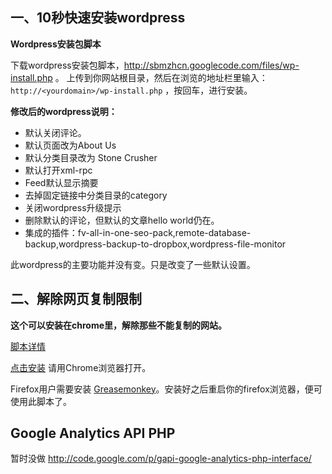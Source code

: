 ## 一、10秒快速安装wordpress ##

**Wordpress安装包脚本**

下载wordpress安装包脚本，http://sbmzhcn.googlecode.com/files/wp-install.php 。 上传到你网站根目录，然后在浏览的地址栏里输入： `http://<yourdomain>/wp-install.php` ，按回车，进行安装。

**修改后的wordpress说明：**

  * 默认关闭评论。
  * 默认页面改为About Us
  * 默认分类目录改为 Stone Crusher
  * 默认打开xml-rpc
  * Feed默认显示摘要
  * 去掉固定链接中分类目录的category
  * 关闭wordpress升级提示
  * 删除默认的评论，但默认的文章hello world仍在。
  * 集成的插件：fv-all-in-one-seo-pack,remote-database-backup,wordpress-backup-to-dropbox,wordpress-file-monitor

此wordpress的主要功能并没有变。只是改变了一些默认设置。


## 二、解除网页复制限制 ##

**这个可以安装在chrome里，解除那些不能复制的网站。**

[脚本详情](http://userscripts.org/scripts/show/106653)

[点击安装](http://userscripts.org/scripts/source/106653.user.js) 请用Chrome浏览器打开。

Firefox用户需要安装 [Greasemonkey](https://addons.mozilla.org/en-US/firefox/addon/greasemonkey/)。安装好之后重启你的firefox浏览器，便可使用此脚本了。

## Google Analytics API PHP ##
暂时没做
http://code.google.com/p/gapi-google-analytics-php-interface/